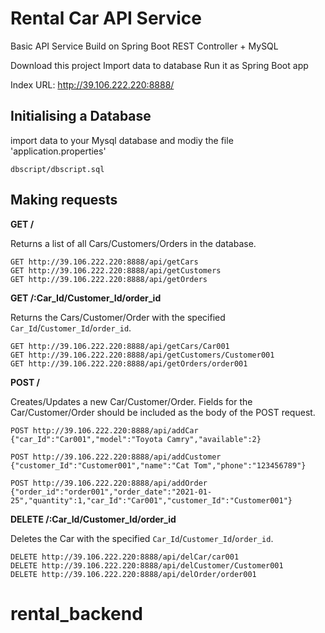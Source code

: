 # Rental Car API Service
Basic API Service Build on Spring Boot
REST Controller + MySQL

Download this project
Import data to database
Run it as Spring Boot app

Index URL: http://39.106.222.220:8888/

## Initialising a Database
import data to your Mysql database and modiy the file 'application.properties'

```
dbscript/dbscript.sql
```

## Making requests
**GET /**

Returns a list of all Cars/Customers/Orders in the database.
```
GET http://39.106.222.220:8888/api/getCars
GET http://39.106.222.220:8888/api/getCustomers
GET http://39.106.222.220:8888/api/getOrders
```

**GET /:Car_Id/Customer_Id/order_id**

Returns the Cars/Customer/Order with the specified `Car_Id`/`Customer_Id`/`order_id`.
```
GET http://39.106.222.220:8888/api/getCars/Car001
GET http://39.106.222.220:8888/api/getCustomers/Customer001
GET http://39.106.222.220:8888/api/getOrders/order001
```

**POST /**

Creates/Updates a new Car/Customer/Order. Fields for the Car/Customer/Order should be included as the body of the POST request.
```
POST http://39.106.222.220:8888/api/addCar
{"car_Id":"Car001","model":"Toyota Camry","available":2}

POST http://39.106.222.220:8888/api/addCustomer
{"customer_Id":"Customer001","name":"Cat Tom","phone":"123456789"}

POST http://39.106.222.220:8888/api/addOrder
{"order_id":"order001","order_date":"2021-01-25","quantity":1,"car_Id":"Car001","customer_Id":"Customer001"}
```

**DELETE /:Car_Id/Customer_Id/order_id**

Deletes the Car with the specified `Car_Id`/`Customer_Id`/`order_id`.

```
DELETE http://39.106.222.220:8888/api/delCar/car001
DELETE http://39.106.222.220:8888/api/delCustomer/Customer001
DELETE http://39.106.222.220:8888/api/delOrder/order001
```
# rental_backend
